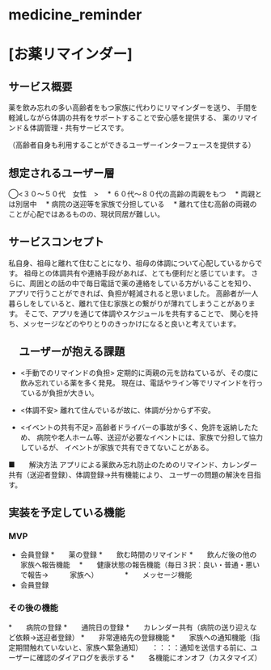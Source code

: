 # medicine_reminder

# [お薬リマインダー]

## サービス概要
薬を飲み忘れの多い高齢者をもつ家族に代わりにリマインダーを送り、
手間を軽減しながら体調の共有をサポートすることで安心感を提供する、
薬のリマインド＆体調管理・共有サービスです。

（高齢者自身も利用することができるユーザーインターフェースを提供する）

## 想定されるユーザー層
◯<３０〜５０代　女性　>
　* ６０代〜８０代の高齢の両親をもつ
　* 両親とは別居中
　* 病院の送迎等を家族で分担している
　* 離れて住む高齢の両親のことが心配ではあるものの、現状同居が難しい。

## サービスコンセプト
私自身、祖母と離れて住むことになり、祖母の体調について心配しているからです。
祖母との体調共有や連絡手段があれば、とても便利だと感じています。
さらに、周囲との話の中で毎日電話で薬の連絡をしている方がいることを知り、
アプリで行うことができれば、負担が軽減されると思いました。
高齢者が一人暮らしをしていると、離れて住む家族との繋がりが薄れてしまうことがあります。
そこで、アプリを通じて体調やスケジュールを共有することで、
関心を持ち、メッセージなどのやりとりのきっかけになると良いと考えています。

## 　ユーザーが抱える課題
* <手動でのリマインドの負担>
定期的に両親の元を訪ねているが、その度に飲み忘れている薬を多く発見。
現在は、電話やライン等でリマインドを行っているが負担が大きい。

* <体調不安>
離れて住んでいるが故に、体調が分からず不安。

* <イベントの共有不足>
高齢者ドライバーの事故が多く、免許を返納したため、
病院や老人ホーム等、送迎が必要なイベントには、家族で分担して協力しているが、
イベントが家族で共有できてないことがある。

■　　解決方法
アプリによる薬飲み忘れ防止のためのリマインド、カレンダー共有（送迎者登録）、体調登録→共有機能により、
ユーザーの問題の解決を目指す。

## 実装を予定している機能
### MVP
* 会員登録
*　　薬の登録
*　　飲む時間のリマインド
*　　飲んだ後の他の家族へ報告機能　
*　　健康状態の報告機能（毎日３択：良い・普通・悪い　で報告→　　　家族へ）　　　　
*　　メッセージ機能
* 会員登録

### その後の機能
*　　病院の登録
*　　通院日の登録
*　　カレンダー共有（病院の送り迎えなど依頼→送迎者登録）
*　　非常連絡先の登録機能
*　　家族への通知機能（指定期間触れていないと、家族へ緊急通知）
　：：：：通知を送信する前に、ユーザーに確認のダイアログを表示する
*　　各機能にオンオフ（カスタマイズ）


